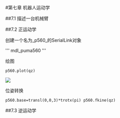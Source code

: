 #第七章 机器人运动学

##7.1 描述一台机械臂

##7.2 正运动学

创建一个名为_p560_的SerialLink对象

'''
mdl_puma560
'''

绘图

`p560.plot(qz)`

![](.../pictures/Puma560p1.png)

位姿转换

`p560.base=transl(0,0,3)*trotx(pi)
p560.fkine(qz)`

##7.3 逆运动学
